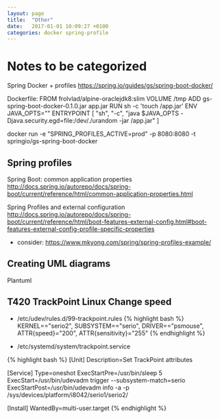 ```yaml
---
layout: page
title:  "Other"
date:   2017-01-01 10:09:27 +0100
categories: docker spring-profile
---
```


# Notes to be categorized

Spring Docker + profiles
https://spring.io/guides/gs/spring-boot-docker/

Dockerfile:
FROM frolvlad/alpine-oraclejdk8:slim
VOLUME /tmp
ADD gs-spring-boot-docker-0.1.0.jar app.jar
RUN sh -c 'touch /app.jar'
ENV JAVA_OPTS=""
ENTRYPOINT [ "sh", "-c", "java $JAVA_OPTS -Djava.security.egd=file:/dev/./urandom -jar /app.jar" ]

docker run -e "SPRING_PROFILES_ACTIVE=prod" -p 8080:8080 -t springio/gs-spring-boot-docker

## Spring profiles

Spring Boot: common application properties
http://docs.spring.io/autorepo/docs/spring-boot/current/reference/html/common-application-properties.html

Spring Profiles and external configuration
http://docs.spring.io/autorepo/docs/spring-boot/current/reference/html/boot-features-external-config.html#boot-features-external-config-profile-specific-properties
+ consider:
https://www.mkyong.com/spring/spring-profiles-example/


## Creating UML diagrams
[Plantuml]: http://plantuml.com/sequence-diagram
Plantuml

## T420 TrackPoint Linux Change speed
[source]:https://bbs.archlinux.org/viewtopic.php?id=199998

* /etc/udev/rules.d/99-trackpoint.rules
{% highlight bash %}
KERNEL=="serio2", SUBSYSTEM=="serio", DRIVER=="psmouse", ATTR{speed}="200", ATTR{sensitivity}="255"
{% endhighlight %}

* /etc/systemd/system/trackpoint.service

{% highlight bash %}
[Unit]
Description=Set TrackPoint attributes

[Service]
Type=oneshot
ExecStartPre=/usr/bin/sleep 5
ExecStart=/usr/bin/udevadm trigger --subsystem-match=serio
ExecStartPost=/usr/bin/udevadm info -a -p /sys/devices/platform/i8042/serio1/serio2/

[Install]
WantedBy=multi-user.target
{% endhighlight %}
